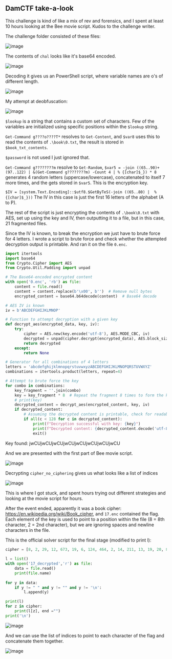 ## DamCTF take-a-look

This challenge is kind of like a mix of rev and forensics, and I spent at least 10 hours looking at the Bee movie script. Kudos to the challenge writer.

The challenge folder consisted of these files:

![image](https://github.com/jiayuchann/jiayuchann.github.io/assets/58498244/93098037-ab64-4bf6-b03d-f11e321b3ee5)

The contents of `chal` looks like it's base64 encoded. 

![image](https://github.com/jiayuchann/jiayuchann.github.io/assets/58498244/1c3a518a-f466-46d3-8be7-a6a57c9380c5)

Decoding it gives us an PowerShell script, where variable names are o's of different length.

![image](https://github.com/jiayuchann/jiayuchann.github.io/assets/58498244/a9c2dc8e-ad66-494c-a21a-df98eb8c4877)

My attempt at deobfuscation:

![image](https://github.com/jiayuchann/jiayuchann.github.io/assets/58498244/05e3dc78-3f8b-4b88-bdce-a0b1eeee4e32)

`$lookup` is a string that contains a custom set of characters. Few of the variables are initialized using specific positions within the `$lookup` string.

`Get-Command g????o????T*` resolves to `Get-Content`, and `$var8` uses this to read the contents of `.\book\0.txt`, the result is stored in `$book_txt_contents`. 

`$password` is not used I just ignored that.

`Get-Command g????????m` resolve to `Get-Random`, `$var5 = -join ((65..90)+(97..122) | &(Get-Command g????????m) -Count 4 | % {[char]$_}) * 8` generates 4 random letters (uppercase/lowercase), concatenated to itself 7 more times, and the gets stored in `$var5`. This is the encryption key.

`$IV = [system.Text.Encoding]::$utf8.$GetByTeS(-join ((65..80) |  % {[char]$_}))` The IV in this case is just the first 16 letters of the alphabet (A to P).

The rest of the script is just encrypting the contents of `.\book\0.txt` with AES, set up using the key and IV, then outputting it to a file, but in this case, 21 fragmented files.

Since the IV is known, to break the encryption we just have to brute force for 4 letters. I wrote a script to brute force and check whether the attempted decryption output is printable. And ran it on the file `0.enc`.

```python
import itertools
import base64
from Crypto.Cipher import AES
from Crypto.Util.Padding import unpad

# The Base64-encoded encrypted content
with open('0.enc', 'rb') as file:
    content = file.read()
    content = content.replace(b'\x00', b'')  # Remove null bytes
    encrypted_content = base64.b64decode(content)  # Base64 decode

# AES IV is known
iv = b'ABCDEFGHIJKLMNOP'

# Function to attempt decryption with a given key
def decrypt_aes(encrypted_data, key, iv):
    try:
        cipher = AES.new(key.encode('utf-8'), AES.MODE_CBC, iv)
        decrypted = unpad(cipher.decrypt(encrypted_data), AES.block_size)
        return decrypted
    except:
        return None

# Generator for all combinations of 4 letters
letters = 'abcdefghijklmnopqrstuvwxyzABCDEFGHIJKLMNOPQRSTUVWXYZ'
combinations = itertools.product(letters, repeat=4)

# Attempt to brute force the key
for combo in combinations:
    key_fragment = ''.join(combo)
    key = key_fragment * 8  # Repeat the fragment 8 times to form the key
    # print(key)
    decrypted_content = decrypt_aes(encrypted_content, key, iv)
    if decrypted_content:
        # Assuming the decrypted content is printable, check for readability
        if all(c < 128 for c in decrypted_content):
            print(f"Decryption successful with key: {key}")
            print(f"Decrypted content: {decrypted_content.decode('utf-8')}")
            exit()
```

Key found: jwCUjwCUjwCUjwCUjwCUjwCUjwCUjwCU

And we are presented with the first part of Bee movie script.

![image](https://github.com/jiayuchann/jiayuchann.github.io/assets/58498244/7d6b24df-833e-4dec-99b8-f5941176c215)

Decrypting `cipher_no_ciphering` gives us what looks like a list of indices

![image](https://github.com/jiayuchann/jiayuchann.github.io/assets/58498244/a78f42d2-a5e8-4e8b-8730-35b738a30610)

This is where I got stuck, and spent hours trying out different strategies and looking at the movie script for hours.

After the event ended, apparently it was a book cipher: https://en.wikipedia.org/wiki/Book_cipher, and `17.enc` contained the flag.
Each element of the key is used to point to a position within the file (8 = 8th character, 2 = 2nd character), but we are ignoring spaces and newline characters in the file.

This is the official solver script for the final stage (modified to print l):

```python
cipher = [8, 2, 29, 12, 673, 19, 6, 124, 464, 2, 14, 211, 13, 19, 20, 87, 90, 1, 19, 20, 27, 110, 20, 7, 6, 211, 126]
        
l = list()
with open('17_decrypted','r') as file:
    data = file.read()
    print(file.name)
    
for y in data:
    if y != " " and y != "" and y != '\n':
        l.append(y)

print(l)
for z in cipher:
    print(l[z], end ="")
print('\n')
```

![image](https://github.com/jiayuchann/jiayuchann.github.io/assets/58498244/f032a306-885d-4e3b-be6d-dc8246cbcd81)

And we can use the list of indices to point to each character of the flag and concatenate them together.

![image](https://github.com/jiayuchann/jiayuchann.github.io/assets/58498244/97cafc6b-9616-4a8a-990b-4f28129bff87)
